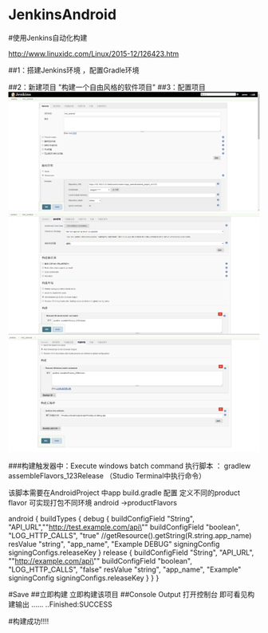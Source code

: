 # JenkinsAndroid
#使用Jenkins自动化构建

http://www.linuxidc.com/Linux/2015-12/126423.htm

##1：搭建Jenkins环境 ，配置Gradle环境

##2：新建项目 
 "构建一个自由风格的软件项目"
##3：配置项目
![image](https://github.com/SomnusWu/JenkinsAndroid/blob/master/test1.png)
![image](https://github.com/SomnusWu/JenkinsAndroid/blob/master/test2.png)
![image](https://github.com/SomnusWu/JenkinsAndroid/blob/master/test3.png)



###构建触发器中：Execute windows batch command 
执行脚本 ： gradlew assembleFlavors_123Release
（Studio  Terminal中执行命令）

该脚本需要在AndroidProject 中app build.gradle 配置
定义不同的product flavor 可实现打包不同环境
android ->productFlavors

android {
  buildTypes {
      debug {
          buildConfigField "String", "API_URL","\"http://test.example.com/api\""
          buildConfigField "boolean", "LOG_HTTP_CALLS", "true"
          //getResource().getString(R.string.app_name)
          resValue "string", "app_name", "Example DEBUG"
          signingConfig signingConfigs.releaseKey
      }
      release {
          buildConfigField "String", "API_URL", "\"http://example.com/api\""
          buildConfigField "boolean", "LOG_HTTP_CALLS", "false"
          resValue "string", "app_name", "Example"
          signingConfig signingConfigs.releaseKey
      }
  }
}

#Save
##立即构建
立即构建该项目
##Console Output
打开控制台 即可看见构建输出
......
..Finished:SUCCESS  


#构建成功!!!!





